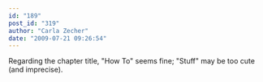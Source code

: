 ```yaml
---
id: "189"
post_id: "319"
author: "Carla Zecher"
date: "2009-07-21 09:26:54"
---
```

Regarding the chapter title, "How To" seems fine; "Stuff" may be too cute (and imprecise).
